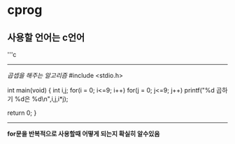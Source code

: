 # cprog
## 사용할 언어는 c언어
'''c
***
_곱셉을 해주는 알고리즘_
#include <stdio.h>
 
 int main(void)
 {
   int i,j;
   for(i = 0; i<=9; i++)
     for(j = 0; j<=9; j++)
       printf("%d 곱하기 %d은 %d\n",i,j,i*j);
 
   return 0;
 }
 ***
 **for문을 반복적으로 사용할때 어떻게 되는지 확실히 알수있음**
